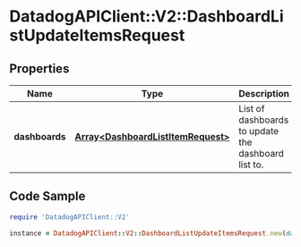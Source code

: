 # DatadogAPIClient::V2::DashboardListUpdateItemsRequest

## Properties

Name | Type | Description | Notes
------------ | ------------- | ------------- | -------------
**dashboards** | [**Array&lt;DashboardListItemRequest&gt;**](DashboardListItemRequest.md) | List of dashboards to update the dashboard list to. | [optional] 

## Code Sample

```ruby
require 'DatadogAPIClient::V2'

instance = DatadogAPIClient::V2::DashboardListUpdateItemsRequest.new(dashboards: null)
```


